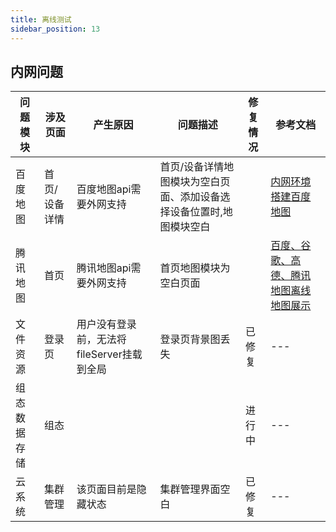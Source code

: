 ```yaml
---
title: 离线测试
sidebar_position: 13
---
```


## 内网问题
| 问题模块 | 涉及页面 | 产生原因 | 问题描述  |   修复情况  |   参考文档  |  
|----|------|------|---|---|---|  
|  百度地图  |  首页/设备详情    |  百度地图api需要外网支持    |  首页/设备详情地图模块为空白页面、添加设备选择设备位置时,地图模块空白 |  | [内网环境搭建百度地图](https://blog.csdn.net/gonghaiyu/article/details/108987260)|  
|  腾讯地图  |  首页    |  腾讯地图api需要外网支持    | 首页地图模块为空白页面  |   |  [百度、谷歌、高德、腾讯地图离线地图展示](https://github.com/dxxzst/OfflineMap)|  
|  文件资源  |  登录页    |  用户没有登录前，无法将fileServer挂载到全局    | 登录页背景图丢失  |  已修复 | ---|  
|  组态数据存储  |  组态    |      |   | 进行中 | ---|  
|  云系统  |  集群管理    |  该页面目前是隐藏状态   |  集群管理界面空白 | 已修复 | ---|  